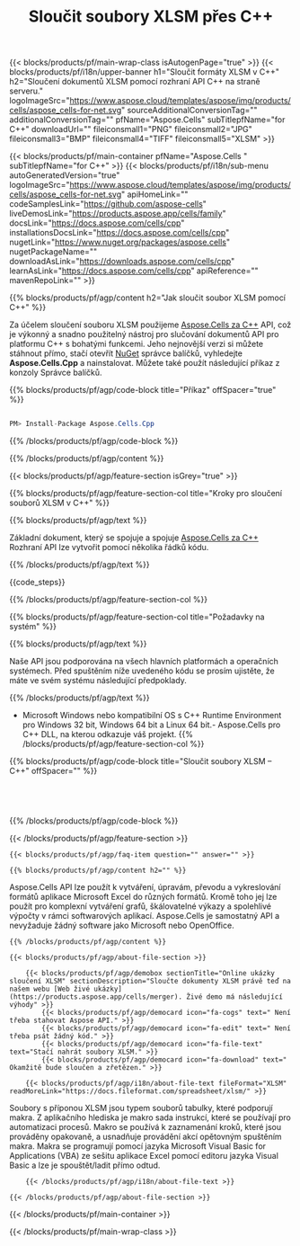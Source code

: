﻿---
title: Sloučit soubory XLSM přes C++ 
url: /cs/cpp/merger/xlsm/ 
description: C++ ukázkový kód pro kombinaci dokumentů XLSM v C++ Runtime Environment pro Windows 32 bit, Windows 64 bit a Linux 64 bit.
---
{{< blocks/products/pf/main-wrap-class isAutogenPage="true" >}}
{{< blocks/products/pf/i18n/upper-banner h1="Sloučit formáty XLSM v C++" h2="Sloučení dokumentů XLSM pomocí rozhraní API C++ na straně serveru." logoImageSrc="https://www.aspose.cloud/templates/aspose/img/products/cells/aspose_cells-for-net.svg" sourceAdditionalConversionTag="" additionalConversionTag="" pfName="Aspose.Cells" subTitlepfName="for C++" downloadUrl="" fileiconsmall1="PNG" fileiconsmall2="JPG" fileiconsmall3="BMP" fileiconsmall4="TIFF" fileiconsmall5="XLSM" >}}

{{< blocks/products/pf/main-container pfName="Aspose.Cells " subTitlepfName="for C++" >}}
{{< blocks/products/pf/i18n/sub-menu autoGeneratedVersion="true" logoImageSrc="https://www.aspose.cloud/templates/aspose/img/products/cells/aspose_cells-for-net.svg" apiHomeLink="" codeSamplesLink="https://github.com/aspose-cells" liveDemosLink="https://products.aspose.app/cells/family" docsLink="https://docs.aspose.com/cells/cpp" installationsDocsLink="https://docs.aspose.com/cells/cpp" nugetLink="https://www.nuget.org/packages/aspose.cells" nugetPackageName="" downloadAsLink="https://downloads.aspose.com/cells/cpp" learnAsLink="https://docs.aspose.com/cells/cpp" apiReference="" mavenRepoLink="" >}}

{{% blocks/products/pf/agp/content h2="Jak sloučit soubor XLSM pomocí C++" %}}

Za účelem sloučení souboru XLSM použijeme <a href="https://products.aspose.com/cells/cpp">Aspose.Cells za C++</a> API, což je výkonný a snadno použitelný nástroj pro slučování dokumentů API pro platformu C++ s bohatými funkcemi. Jeho nejnovější verzi si můžete stáhnout přímo, stačí otevřít <a href="https://www.nuget.org/packages/aspose.cells">NuGet</a> správce balíčků, vyhledejte <b>Aspose.Cells.Cpp</b> a nainstalovat. Můžete také použít následující příkaz z konzoly Správce balíčků.

{{% blocks/products/pf/agp/code-block title="Příkaz" offSpacer="true" %}}

```cs

PM> Install-Package Aspose.Cells.Cpp


```

{{% /blocks/products/pf/agp/code-block %}}

{{% /blocks/products/pf/agp/content %}}

{{< blocks/products/pf/agp/feature-section isGrey="true" >}}

{{% blocks/products/pf/agp/feature-section-col title="Kroky pro sloučení souborů XLSM v C++" %}}

{{% blocks/products/pf/agp/text %}}

 Základní dokument, který se spojuje a spojuje
 [Aspose.Cells za C++](https://products.aspose.com/cells/cpp) 
 Rozhraní API lze vytvořit pomocí několika řádků kódu.

{{% /blocks/products/pf/agp/text %}}

{{code_steps}}

{{% /blocks/products/pf/agp/feature-section-col %}}

{{% blocks/products/pf/agp/feature-section-col title="Požadavky na systém" %}}

{{% blocks/products/pf/agp/text %}}

 Naše API jsou podporována na všech hlavních platformách a operačních systémech. Před spuštěním níže uvedeného kódu se prosím ujistěte, že máte ve svém systému následující předpoklady.

{{% /blocks/products/pf/agp/text %}}

- Microsoft Windows nebo kompatibilní OS s C++ Runtime Environment pro Windows 32 bit, Windows 64 bit a Linux 64 bit.- Aspose.Cells pro C++ DLL, na kterou odkazuje váš projekt.
{{% /blocks/products/pf/agp/feature-section-col %}}

{{% blocks/products/pf/agp/code-block title="Sloučit soubory XLSM – C++" offSpacer="" %}}

```cs
  

    


```

{{% /blocks/products/pf/agp/code-block %}}

{{< /blocks/products/pf/agp/feature-section >}}

    {{< blocks/products/pf/agp/faq-item question="" answer="" >}}
 

<!-- aboutfile Starts -->

    {{% blocks/products/pf/agp/content h2="" %}}

Aspose.Cells API lze použít k vytváření, úpravám, převodu a vykreslování formátů aplikace Microsoft Excel do různých formátů. Kromě toho jej lze použít pro komplexní vytváření grafů, škálovatelné výkazy a spolehlivé výpočty v rámci softwarových aplikací. Aspose.Cells je samostatný API a nevyžaduje žádný software jako Microsoft nebo OpenOffice.    



    {{% /blocks/products/pf/agp/content %}}

    {{< blocks/products/pf/agp/about-file-section >}}

        {{< blocks/products/pf/agp/demobox sectionTitle="Online ukázky sloučení XLSM" sectionDescription="Sloučte dokumenty XLSM právě teď na našem webu [Web živé ukázky](https://products.aspose.app/cells/merger). Živé demo má následující výhody" >}}
            {{< blocks/products/pf/agp/democard icon="fa-cogs" text=" Není třeba stahovat Aspose API." >}}
            {{< blocks/products/pf/agp/democard icon="fa-edit" text=" Není třeba psát žádný kód." >}}
            {{< blocks/products/pf/agp/democard icon="fa-file-text" text="Stačí nahrát soubory XLSM." >}}
            {{< blocks/products/pf/agp/democard icon="fa-download" text=" Okamžitě bude sloučen a zřetězen." >}}

        {{< blocks/products/pf/agp/i18n/about-file-text fileFormat="XLSM" readMoreLink="https://docs.fileformat.com/spreadsheet/xlsm/" >}}
Soubory s příponou XLSM jsou typem souborů tabulky, které podporují makra. Z aplikačního hlediska je makro sada instrukcí, které se používají pro automatizaci procesů. Makro se používá k zaznamenání kroků, které jsou prováděny opakovaně, a usnadňuje provádění akcí opětovným spuštěním makra. Makra se programují pomocí jazyka Microsoft Visual Basic for Applications (VBA) ze sešitu aplikace Excel pomocí editoru jazyka Visual Basic a lze je spouštět/ladit přímo odtud. 

        {{< /blocks/products/pf/agp/i18n/about-file-text >}}

    {{< /blocks/products/pf/agp/about-file-section >}}

<!-- aboutfile Ends -->



{{< /blocks/products/pf/main-container >}}
    
{{< /blocks/products/pf/main-wrap-class >}}